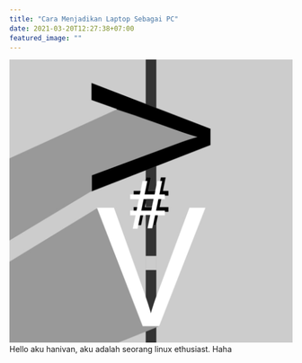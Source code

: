 ```yaml
---
title: "Cara Menjadikan Laptop Sebagai PC"
date: 2021-03-20T12:27:38+07:00
featured_image: ""
---
```

![ini adalah gambar](../../uploads/favicon.png)
Hello aku hanivan, aku adalah seorang linux ethusiast. Haha
